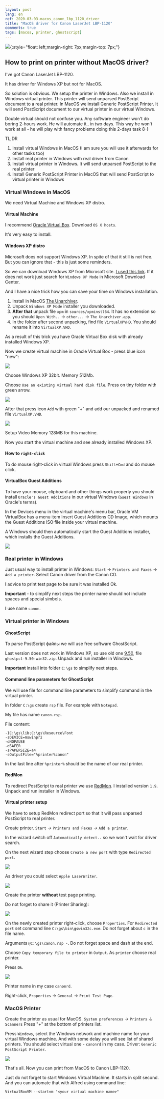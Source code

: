 ```yaml
---
layout: post
lang: en
ref: 2020-03-03-macos_canon_lbp_1120_driver
title: "MacOS driver for Canon LaserJet LBP-1120"
comments: true
tags: [macos, printer, ghostscript]
---
```

![](/images/ghostscript.png){:style="float: left;margin-right: 7px;margin-top: 7px;"}

## How to print on printer without MacOS driver?

I've got Canon LaserJet LBP-1120. 

It has driver for Windows XP but not for MacOS.

So solution is obvious. 
We setup the printer in Windows. 
Also we install in Windows virtual printer. This printer will send unparsed PostScript document to a 
real printer.
In MacOS we install Generic PostScript Printer. It will send PostScript document to our virtual printer
in our virtual Windows.

Double virtual should not confuse you. Any software engineer won't do boring 2-hours work. He will
automate it.. in two days. This way he won't work at all - he will play with fancy
problems doing this 2-days task 8-)

TL;DR

1. Install virtual Windows in MacOS (I am sure you will use it afterwards for other tasks too)
2. Install real printer in Windows with real driver from Canon
3. Install virtual printer in Windows. It will send unparsed PostScript to the real printer
4. Install Generic PostScript Printer in MacOS that will send PostScript to virtual printer in Windows

### Virtual Windows in MacOS

We need Virtual Machine and Windows XP distro.

#### Virtual Machine

I recommend [Oracle Virtual Box](https://www.virtualbox.org/wiki/Downloads). Download
`OS X hosts`.

It's very easy to install.

#### Windows XP distro

Microsoft does not support Windows XP. In spite of that it still is not free. But you can ignore that - this is just
some reminders.

So we can download Windows XP from Microsoft site.
[I used this link](https://www.microsoft.com/en-us/download/details.aspx?id=8002). 
If it does not work just search for `Windows XP Mode` in Microsoft Download Center.

And I have a nice trick how you can save your time on Windows installation.

1. Install in MacOS [The Unarchiver](https://theunarchiver.com/).
2. Unpack `Windows XP Mode` installer you downloaded. 
3. **After that** unpack file `xpm` in `sources/xpminstl64`. 
It has no extension so you should `Open With..` -> `other...` 
-> `The Unarchiver.app`. 
4. In the folder after second unpacking, find file `VirtualXPVHD`. 
You should rename it into `VirtualXP.VHD`. 

As a result of this trick you have Oracle Virtual Box disk with already installed Windows 
XP.

Now we create virtual machine in Oracle Virtual Box - press blue icon "new":

![](/images/vmcreate.png)

Choose Windows XP 32bit. Memory 512Mb. 

Choose `Use an existing virtual hard disk file`. Press on tiny folder with green arrow. 

![](/images/vmcreateproperties.png)

After that press icon `Add` with green "+" and add our unpacked and renamed file `VirtualXP.VHD`.

![](/images/adddiskimage.png)

Setup Video Memory 128MB for this machine.

Now you start the virtual machine and see already installed Windows XP.

#### How to `right-click`

To do mouse right-click in virtual Windows press `Shift+Cmd` and do mouse click.

#### VirtualBox Guest Additions

To have your mouse, clipboard and other things work properly you should install 
`Oracle's Guest Additions` in our virtual Windows (`Guest Windows` in Oracle's terms).

In the Devices menu in the virtual machine's menu bar, Oracle VM VirtualBox has a menu 
item Insert Guest Additions CD Image, which mounts the Guest Additions ISO file inside 
your virtual machine. 

A Windows should then automatically start the Guest Additions installer, which installs the 
Guest Additions.

![](/images/vbox_guest_tools.jpg)

### Real printer in Windows

Just usual way to install printer in Windows: `Start` -> 
`Printers and Faxes` -> `Add a printer`. Select Canon driver from the Canon CD. 

I advice to print test page to be sure it was installed Ok.

**Important** - to simplify next steps the printer name should not include spaces and special simbols. 

I use name `canon`.

### Virtual printer in Windows

#### GhostScript

To parse PostScript файлы we will use free software GhostScript.

Last version does not work in Windows XP, so use old one
[9.50](https://github.com/ArtifexSoftware/ghostpdl-downloads/releases/tag/gs950), file 
`ghostpcl-9.50-win32.zip`.
Unpack and run installer in Windows.

**Important** install into folder `C:\gs` to simplify next steps.

#### Command line parameters for GhostScript

We will use file for command line parameters to simplify command in the virtual printer.

In folder `C:\gs` create `rsp` file. For example with `Notepad`.
 
My file has name `canon.rsp`.
 
File content:

    -IC:\gs\lib;C:\gs\Resource\Font
    -sDEVICE=mswinpr2
    -dNOPAUSE
    -dSAFER
    -sPAPERSIZE=a4
    -sOutputFile="%printer%canon"

In the last line after `%printer%` should be the name of our real printer.

#### RedMon

To redirect PostScript to real printer we use
[RedMon](http://www.ghostgum.com.au/software/redmon.htm). I installed version `1.9`.
Unpack and run installer in Windows.

#### Virtual printer setup

We have to setup RedMon redirect port so that it will pass unparsed PostScript to real printer.

Create printer. `Start` -> `Printers and Faxes` -> `Add a printer`. 

In the wizard switch off
`Automatically detect..` so we won't wait for driver search. 

On the next wizard step choose `Create a new port` with type `Redirected port`. 

![](/images/redirectprinter.png)

As driver you could select `Apple LaserWriter`.

![](/images/redirectdriver.png)

Create the printer **without** test page printing.

Do not forget to share it (Printer Sharing):

![](/images/printersharing.png)

On the newly created printer right-click, choose `Properties`.
For `Redirected port` set command line `C:\gs\bin\gswin32c.exe`. Do not forget about `c` in the 
file name.

Arguments `@C:\gs\canon.rsp -`. Do not forget space and dash at the end. 

Choose `Copy temporary file to printer` in `Output`. As `printer` choose real printer. 

Press `Ok`.

![](/images/redirectport.png)

Printer name in my case `canonrd`.

Right-click, `Properties` -> `General` -> `Print Test Page`.

### MacOS Printer
Create the printer as usual for MacOS. `System preferences` -> `Printers & Scanners`
Press "+" at the bottom of printers list.

Press `Windows`, select the Windows network and machine name for your virtual Windows machine.
And with some delay you will see list of shared printers. You should select virtual one - `canonrd`
in my case. Driver: `Generic PostScript Printer`.
 
![](/images/macos_remote_printer.png)

That's all. 
Now you can print from MacOS to Canon LBP-1120.

Just do not forget to start Windows Virtual Machine. It starts in split second.
And you can automate that with Alfred using command line:

    VirtualBoxVM --startvm "<your virtual machine name>"
    
